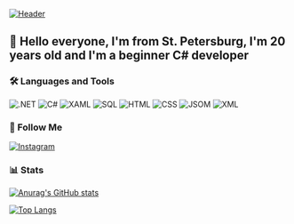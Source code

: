 [![Header](https://github.com/DedmasterDeveloper/DedmasterDeveloper/blob/main/assets/header.png)](https://www.instagram.com/dedmaster.developer/)

## 👋 Hello everyone, I'm from St. Petersburg, I'm 20 years old and I'm a beginner C# developer

### 🛠 Languages and Tools
![.NET](https://img.shields.io/badge/-.NET-2a2a2a?style=for-the-badge&logo=.NET&logoColor=652e79)
![C#](https://img.shields.io/badge/-C%23-2a2a2a?style=for-the-badge&logo=C&logoColor=652e79)
![XAML](https://img.shields.io/badge/-XAML-2a2a2a?style=for-the-badge&logo=XAML)
![SQL](https://img.shields.io/badge/-SQL-2a2a2a?style=for-the-badge&logo=mysql)
![HTML](https://img.shields.io/badge/-HTML-2a2a2a?style=for-the-badge&logo=html5)
![CSS](https://img.shields.io/badge/-CSS-2a2a2a?style=for-the-badge&logo=CSS3&logoColor=159aea)
![JSOM](https://img.shields.io/badge/-JSON-2a2a2a?style=for-the-badge&logo=JSON)
![XML](https://img.shields.io/badge/-XML-2a2a2a?style=for-the-badge&logo=XML)

### 📲 Follow Me
[![Instagram](https://img.shields.io/badge/-Instagram-2a2a2a?style=for-the-badge&logo=instagram&)](https://www.instagram.com/dedmaster.developer/)

### 📊 Stats
[![Anurag's GitHub stats](https://github-readme-stats.vercel.app/api?username=DedmasterDeveloper&count_private=true&theme=onedark&show_icons=true)](https://github.com/anuraghazra/github-readme-stats)  

[![Top Langs](https://github-readme-stats.vercel.app/api/top-langs/?username=DedmasterDeveloper)](https://github.com/anuraghazra/github-readme-stats)
<!--
### Hi there 👋
**DedmasterDeveloper/DedmasterDeveloper** is a ✨ _special_ ✨ repository because its `README.md` (this file) appears on your GitHub profile.

Here are some ideas to get you started:

- 🔭 I’m currently working on ...
- 🌱 I’m currently learning ...
- 👯 I’m looking to collaborate on ...
- 🤔 I’m looking for help with ...
- 💬 Ask me about ...
- 📫 How to reach me: ...
- 😄 Pronouns: ...
- ⚡ Fun fact: ...
-->

